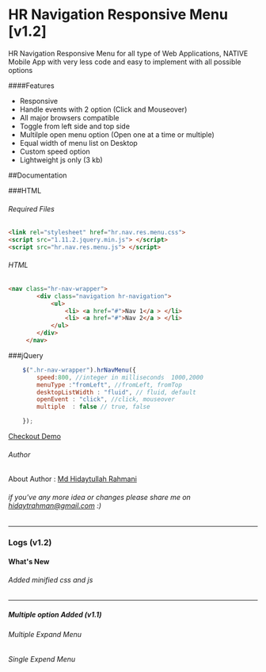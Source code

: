# HR Navigation Responsive Menu [v1.2]

HR Navigation Responsive Menu for all type of Web Applications, NATIVE Mobile App with very less code and easy to implement with all possible options

####Features
* Responsive
* Handle events with 2 option (Click and Mouseover)
* All major browsers compatible
* Toggle from left side and top side
* Multilple open menu option (Open one at a time or multiple)
* Equal width of menu list on Desktop
* Custom speed option
* Lightweight js only (3 kb)

##Documentation

###HTML

###### Required Files <head>
```html
<link rel="stylesheet" href="hr.nav.res.menu.css">
<script src="1.11.2.jquery.min.js"> </script>
<script src="hr.nav.res.menu.js"> </script>
```
###### HTML
```html
<nav class="hr-nav-wrapper">
		<div class="navigation hr-navigation">
			<ul>
				<li> <a href="#">Nav 1</a > </li>
				<li> <a href="#">Nav 2</a > </li>
			</ul>
		</div>
	 </nav>
```
	
###jQuery
```javascript
	$(".hr-nav-wrapper").hrNavMenu({ 
		speed:800, //integer in milliseconds  1000,2000
		menuType :"fromLeft", //fromLeft, fromTop
		desktopListWidth : "fluid", // fluid, default
		openEvent : "click", //click, mouseover
		multiple  : false // true, false

	});
```

[Checkout Demo ](https://run.plnkr.co/plunks/QLcT9d/)

###### Author
About Author : [Md Hidaytullah Rahmani](http://www.clickimagine.com)

###### if you've any more idea or changes please share me on hidaytrahman@gmail.com :)

----------------------------------------------------
### Logs (v1.2)
#### What's New
###### Added minified css and js
--------------------------
#####  Multiple option Added **(v1.1)**
###### _Multiple Expand Menu_
###### _Single Expend Menu_
